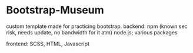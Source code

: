 # Bootstrap-Museum

custom template made for practicing bootstrap. 
backend: npm (known sec risk, needs update, no bandwidth for it atm)
         node.js; various packages
        
frontend: SCSS, HTML, Javascript
